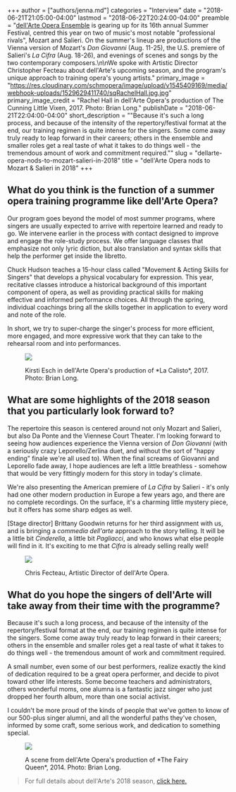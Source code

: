 +++
author = ["authors/jenna.md"]
categories = "Interview"
date = "2018-06-21T21:05:00-04:00"
lastmod = "2018-06-22T20:24:00-04:00"
preamble = "[dell'Arte Opera Ensemble](http://dellarteopera.org/)  is gearing up for its 16th annual Summer Festival, centred this year on two of music's most notable \"professional rivals\", Mozart and Salieri. On the summer's lineup are productions of the Vienna version of Mozart's *Don Giovanni* (Aug. 11-25), the U.S. premiere of Salieri's *La Cifra* (Aug. 18-26), and evenings of scenes and songs by the two contemporary composers.\n\nWe spoke with Artistic Director Christopher Fecteau about dell'Arte's upcoming season, and the program's unique approach to training opera's young artists."
primary_image = "https://res.cloudinary.com/schmopera/image/upload/v1545409169/media/webhook-uploads/1529629411740/sqRachelHall.jpg.jpg"
primary_image_credit = "Rachel Hall in dell'Arte Opera's production of The Cunning Little Vixen, 2017. Photo: Brian Long."
publishDate = "2018-06-21T22:04:00-04:00"
short_description = "&quot;Because it&#039;s such a long process, and because of the intensity of the repertory/festival format at the end, our training regimen is quite intense for the singers.  Some come away truly ready to leap forward in their careers; others in the ensemble and smaller roles get a real taste of what it takes to do things well - the tremendous amount of work and commitment required.&quot;"
slug = "dellarte-opera-nods-to-mozart-salieri-in-2018"
title = "dell&#039;Arte Opera nods to Mozart &amp; Salieri in 2018"
+++

## What do you think is the function of a summer opera training programme like dell'Arte Opera?

Our program goes beyond the model of most summer programs, where singers are usually expected to arrive with repertoire learned and ready to go.  We intervene earlier in the process with contact designed to improve and engage the role-study process.  We offer language classes that emphasize not only lyric diction, but also translation and syntax skills that help the performer get inside the libretto. 

Chuck Hudson teaches a 15-hour class called "Movement & Acting Skills for Singers" that develops a physical vocabulary for expression. This year, recitative classes introduce a historical background of this important component of opera, as well as providing practical skills for making effective and informed performance choices.  All through the spring, individual coachings bring all the skills together in application to every word and note of the role.  

In short, we try to super-charge the singer's process for more efficient, more engaged, and more expressive work that they can take to the rehearsal room and into performances.

<figure data-type="image">

![](https://res.cloudinary.com/schmopera/image/upload/v1545409169/media/webhook-uploads/1529629263941/KirstiEsch.jpg.jpg)
<figcaption>Kirsti Esch in dell'Arte Opera's production of *La Calisto*, 2017. Photo: Brian Long.</figcaption>
</figure>

## What are some highlights of the 2018 season that you particularly look forward to?

The repertoire this season is centered around not only Mozart and Salieri, but also Da Ponte and the Viennese Court Theater.  I'm looking forward to seeing how audiences experience the Vienna version of *Don Giovanni* (with a seriously crazy Leporello/Zerlina duet, and without the sort of "happy ending" finale we're all used to).  When the final screams of Giovanni and Leporello fade away, I hope audiences are left a little breathless - somehow that would be very fittingly modern for this story in today's climate.  

We're also presenting the American premiere of *La Cifra* by Salieri - it's only had one other modern production in Europe a few years ago, and there are no complete recordings.  On the surface, it's a charming little mystery piece, but it offers has some sharp edges as well.  

[Stage director] Brittany Goodwin returns for her third assignment with us, and is bringing a *commedia dell'arte* approach to the story telling.  It will be a little bit *Cinderella*, a little bit *Pagliacci*, and who knows what else people will find in it.  It's exciting to me that *Cifra* is already selling really well!

<figure data-type="image">

![](https://res.cloudinary.com/schmopera/image/upload/v1545409169/media/webhook-uploads/1529629256570/Fecteau.jpg.jpg)
<figcaption>Chris Fecteau, Artistic Director of dell'Arte Opera.</figcaption>
</figure>

## What do you hope the singers of dell'Arte will take away from their time with the programme?

Because it's such a long process, and because of the intensity of the repertory/festival format at the end, our training regimen is quite intense for the singers.  Some come away truly ready to leap forward in their careers; others in the ensemble and smaller roles get a real taste of what it takes to do things well - the tremendous amount of work and commitment required.  

A small number, even some of our best performers, realize exactly the kind of dedication required to be a great opera performer, and decide to pivot toward other life interests. Some become teachers and administrators, others wonderful moms, one alumna is a fantastic jazz singer who just dropped her fourth album, more than one social activist.  

I couldn't be more proud of the kinds of people that we've gotten to know of our 500-plus singer alumni, and all the wonderful paths they've chosen, informed by some craft, some serious work, and dedication to something special.

<figure data-type="image">

![](https://res.cloudinary.com/schmopera/image/upload/v1545409169/media/webhook-uploads/1529629207562/FQ3.jpg.jpg)
<figcaption>A scene from dell'Arte Opera's production of *The Fairy Queen*, 2014. Photo: Brian Long.</figcaption>
</figure>

>For full details about dell'Arte's 2018 season, [click here.](http://dellarteopera.org/)
